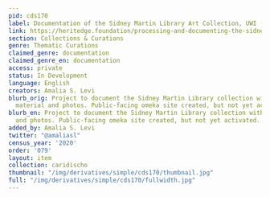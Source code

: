 ```yaml
---
pid: cds170
label: Documentation of the Sidney Martin Library Art Collection, UWI (Cave Hill Campus)
link: https://heritedge.foundation/processing-and-documenting-the-sidney-martin-library-art-collection/
section: Collections & Curations
genre: Thematic Curations
claimed_genre: documentation
claimed_genre_en: documentation
access: private
status: In Development
language: English
creators: Amalia S. Levi
blurb_orig: Project to document the Sidney Martin Library collection with archival
  material and photos. Public-facing omeka site created, but not yet activated.
blurb_en: Project to document the Sidney Martin Library collection with archival material
  and photos. Public-facing omeka site created, but not yet activated.
added_by: Amalia S. Levi
twitter: "@amaliasl"
census_year: '2020'
order: '079'
layout: item
collection: caridischo
thumbnail: "/img/derivatives/simple/cds170/thumbnail.jpg"
full: "/img/derivatives/simple/cds170/fullwidth.jpg"
---
```

